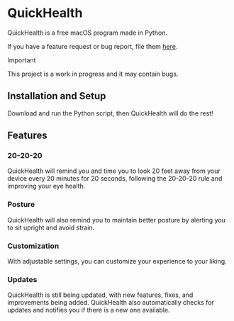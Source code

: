 # QuickHealth
QuickHealth is a free macOS program made in Python.

If you have a feature request or bug report, file them [here](https://github.com/HeyBilly9/QuickHealth/issues/new).
> [!IMPORTANT]
> This project is a work in progress and it may contain bugs.
## Installation and Setup
Download and run the Python script, then QuickHealth will do the rest!
## Features
### 20-20-20
QuickHealth will remind you and time you to look 20 feet away from your device every 20 minutes for 20 seconds, following the 20-20-20 rule and improving your eye health.
### Posture
QuickHealth will also remind you to maintain better posture by alerting you to sit upright and avoid strain.
### Customization
With adjustable settings, you can customize your experience to your liking.
### Updates
QuickHealth is still being updated, with new features, fixes, and improvements being added. QuickHealth also automatically checks for updates and notifies you if there is a new one available.
